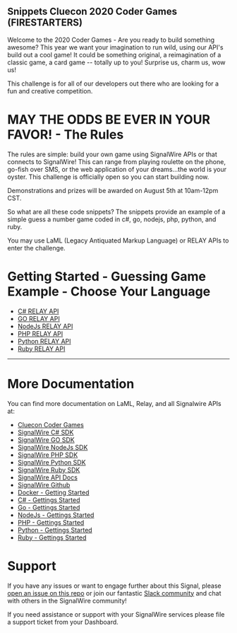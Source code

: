 ## Snippets Cluecon 2020 Coder Games (FIRESTARTERS)
Welcome to the 2020 Coder Games - Are you ready to build something awesome? This year we want your imagination to run wild, using our API's build out a cool game! It could be something original, a reimagination of a classic game, a card game -- totally up to you! Surprise us, charm us, wow us!

This challenge is for all of our developers out there who are looking for a fun and creative competition. 

# MAY THE ODDS BE EVER IN YOUR FAVOR! - The Rules
The rules are simple: build your own game using SignalWire APIs or that connects to SignalWire! This can range from playing roulette on the phone, go-fish over SMS, or the web application of your dreams…the world is your oyster. This challenge is officially open so you can start building now.

Demonstrations and prizes will be awarded on August 5th at 10am-12pm CST.

So what are all these code snippets? The snippets provide an example of a simple guess a number game coded in c#, go, nodejs, php, python, and ruby. 

You may use LaML (Legacy Antiquated Markup Language) or RELAY APIs to enter the challenge.

# Getting Started - Guessing Game Example - Choose Your Language
- [C# RELAY API](../../tree/master/relay/c%23)
- [GO RELAY API](../../tree/master/relay/go)
- [NodeJs RELAY API](../../tree/master/relay/nodejs)
- [PHP RELAY API](../../tree/master/relay/php)
- [Python RELAY API](../../tree/master/relay/python)
- [Ruby RELAY API](../../tree/master/relay/ruby)
----
# More Documentation
You can find more documentation on LaML, Relay, and all Signalwire APIs at:
- [Cluecon Coder Games](https://www.cluecon.com/codergames/)
- [SignalWire C# SDK](https://github.com/signalwire/signalwire-python)
- [SignalWire GO SDK](https://github.com/signalwire/signalwire-golang)
- [SignalWire NodeJs SDK](https://github.com/signalwire/signalwire-node)
- [SignalWire PHP SDK](https://github.com/signalwire/signalwire-php)
- [SignalWire Python SDK](https://github.com/signalwire/signalwire-python)
- [SignalWire Ruby SDK](https://github.com/signalwire/signalwire-ruby)
- [SignalWire API Docs](https://docs.signalwire.com/)
- [SignalWire Github](https://gituhb.com/signalwire)
- [Docker - Getting Started](https://docs.docker.com/get-started/)
- [C# - Gettings Started](https://docs.microsoft.com/en-us/dotnet/csharp/getting-started/)
- [Go - Gettings Started](https://golang.org/doc/install)
- [NodeJs - Gettings Started](https://nodejs.org/en/docs/guides/getting-started-guide/)
- [PHP - Gettings Started](https://www.php.net/manual/en/getting-started.php)
- [Python - Gettings Started](https://docs.python.org/3/using/index.html)
- [Ruby - Gettings Started](https://guides.rubyonrails.org/getting_started.html)


# Support
If you have any issues or want to engage further about this Signal, please [open an issue on this repo](../../issues) or join our fantastic [Slack community](https://signalwire.community) and chat with others in the SignalWire community!

If you need assistance or support with your SignalWire services please file a support ticket from your Dashboard. 

